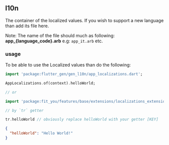 ## l10n

The container of the localized values. If you wish to support a new language than add its file here.

Note: The name of the file should much as following: **app_{language_code}.arb**
e.g: `app_it.arb` etc.

### usage

To be able to use the Localized values than do the following:

```dart
import 'package:flutter_gen/gen_l10n/app_localizations.dart';

AppLocalizations.of(context).helloWorld;

// or 

import 'package:fit_you/features/base/extensions/localizations_extension.dart';

// by `tr` getter

tr.helloWorld // obviously replace helloWorld with your getter [KEY]
```

```json
{
  "helloWorld": "Hello World!"
}
```